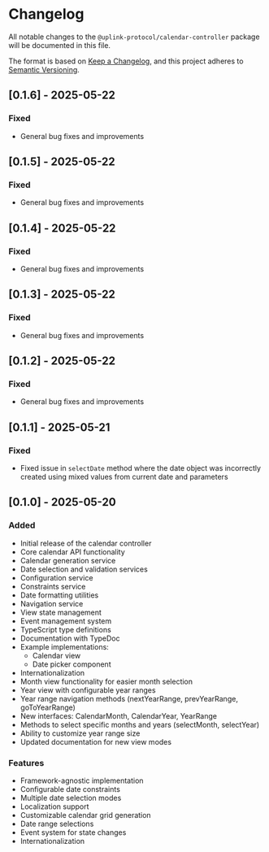 # Changelog

All notable changes to the `@uplink-protocol/calendar-controller` package will be documented in this file.

The format is based on [Keep a Changelog](https://keepachangelog.com/en/1.0.0/),
and this project adheres to [Semantic Versioning](https://semver.org/spec/v2.0.0.html).

## [0.1.6] - 2025-05-22

### Fixed
- General bug fixes and improvements

## [0.1.5] - 2025-05-22

### Fixed
- General bug fixes and improvements

## [0.1.4] - 2025-05-22

### Fixed
- General bug fixes and improvements

## [0.1.3] - 2025-05-22

### Fixed
- General bug fixes and improvements

## [0.1.2] - 2025-05-22

### Fixed
- General bug fixes and improvements

## [0.1.1] - 2025-05-21

### Fixed
- Fixed issue in `selectDate` method where the date object was incorrectly created using mixed values from current date and parameters

## [0.1.0] - 2025-05-20

### Added
- Initial release of the calendar controller
- Core calendar API functionality
- Calendar generation service
- Date selection and validation services
- Configuration service
- Constraints service
- Date formatting utilities
- Navigation service
- View state management
- Event management system
- TypeScript type definitions
- Documentation with TypeDoc
- Example implementations:
  - Calendar view
  - Date picker component
- Internationalization
- Month view functionality for easier month selection
- Year view with configurable year ranges
- Year range navigation methods (nextYearRange, prevYearRange, goToYearRange)
- New interfaces: CalendarMonth, CalendarYear, YearRange
- Methods to select specific months and years (selectMonth, selectYear)
- Ability to customize year range size
- Updated documentation for new view modes

### Features
- Framework-agnostic implementation
- Configurable date constraints
- Multiple date selection modes
- Localization support
- Customizable calendar grid generation
- Date range selections
- Event system for state changes
- Internationalization